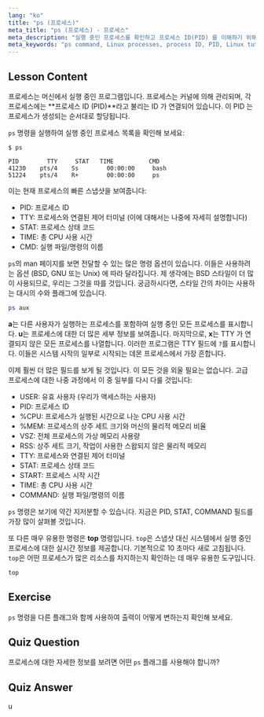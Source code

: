 ```yaml
---
lang: "ko"
title: "ps (프로세스)"
meta_title: "ps (프로세스) - 프로세스"
meta_description: "실행 중인 프로세스를 확인하고 프로세스 ID(PID) 를 이해하기 위해 Linux 'ps' 명령에 대해 알아보세요. 프로세스 관리에 대한 초보자 가이드를 얻으세요."
meta_keywords: "ps command, Linux processes, process ID, PID, Linux tutorial, beginner, guide, top command"
---
```


## Lesson Content

프로세스는 머신에서 실행 중인 프로그램입니다. 프로세스는 커널에 의해 관리되며, 각 프로세스에는 **프로세스 ID (PID)**라고 불리는 ID 가 연결되어 있습니다. 이 PID 는 프로세스가 생성되는 순서대로 할당됩니다.

`ps` 명령을 실행하여 실행 중인 프로세스 목록을 확인해 보세요:

```plaintext
$ ps

PID        TTY     STAT   TIME          CMD
41230    pts/4    Ss        00:00:00     bash
51224    pts/4    R+        00:00:00     ps
```

이는 현재 프로세스의 빠른 스냅샷을 보여줍니다:

- PID: 프로세스 ID
- TTY: 프로세스와 연결된 제어 터미널 (이에 대해서는 나중에 자세히 설명합니다)
- STAT: 프로세스 상태 코드
- TIME: 총 CPU 사용 시간
- CMD: 실행 파일/명령의 이름

`ps`의 man 페이지를 보면 전달할 수 있는 많은 명령 옵션이 있습니다. 이들은 사용하려는 옵션 (BSD, GNU 또는 Unix) 에 따라 달라집니다. 제 생각에는 BSD 스타일이 더 많이 사용되므로, 우리는 그것을 따를 것입니다. 궁금하시다면, 스타일 간의 차이는 사용하는 대시의 수와 플래그에 있습니다.

```bash
ps aux
```

**a**는 다른 사용자가 실행하는 프로세스를 포함하여 실행 중인 모든 프로세스를 표시합니다. **u**는 프로세스에 대한 더 많은 세부 정보를 보여줍니다. 마지막으로, **x**는 TTY 가 연결되지 않은 모든 프로세스를 나열합니다. 이러한 프로그램은 TTY 필드에 `?`를 표시합니다. 이들은 시스템 시작의 일부로 시작되는 데몬 프로세스에서 가장 흔합니다.

이제 훨씬 더 많은 필드를 보게 될 것입니다. 이 모든 것을 외울 필요는 없습니다. 고급 프로세스에 대한 나중 과정에서 이 중 일부를 다시 다룰 것입니다:

- USER: 유효 사용자 (우리가 액세스하는 사용자)
- PID: 프로세스 ID
- %CPU: 프로세스가 실행된 시간으로 나눈 CPU 사용 시간
- %MEM: 프로세스의 상주 세트 크기와 머신의 물리적 메모리 비율
- VSZ: 전체 프로세스의 가상 메모리 사용량
- RSS: 상주 세트 크기, 작업이 사용한 스왑되지 않은 물리적 메모리
- TTY: 프로세스와 연결된 제어 터미널
- STAT: 프로세스 상태 코드
- START: 프로세스 시작 시간
- TIME: 총 CPU 사용 시간
- COMMAND: 실행 파일/명령의 이름

`ps` 명령은 보기에 약간 지저분할 수 있습니다. 지금은 PID, STAT, COMMAND 필드를 가장 많이 살펴볼 것입니다.

또 다른 매우 유용한 명령은 **top** 명령입니다. `top`은 스냅샷 대신 시스템에서 실행 중인 프로세스에 대한 실시간 정보를 제공합니다. 기본적으로 10 초마다 새로 고침됩니다. `top`은 어떤 프로세스가 많은 리소스를 차지하는지 확인하는 데 매우 유용한 도구입니다.

```bash
top
```

## Exercise

`ps` 명령을 다른 플래그와 함께 사용하여 출력이 어떻게 변하는지 확인해 보세요.

## Quiz Question

프로세스에 대한 자세한 정보를 보려면 어떤 `ps` 플래그를 사용해야 합니까?

## Quiz Answer

u
